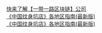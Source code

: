   
[快来了解【一带一路区块链】公司](http://www.dianyue.me/archives/984/jfzbcv8p0d11xwab/)  
[《中国纹身坑店》各地区指南(最新版)](http://www.dianyue.me/archives/897/x4ipnc66c47qr5lk/)  
[《中国纹身坑店》各地区指南(最新版)](http://www.dianyue.me/archives/804/2taokcg46laezuse/)